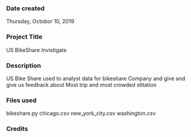 ### Date created
Thursday, Octobor 10, 2019

### Project Title
US BikeShare Invistigate

### Description
US Bike Share used to analyst data for bikeshare Company and give
and give us feedback about Most trip and most crowded stitation 

### Files used
bikeshare.py
chicago.csv
new_york_city.csv
washington.csv


### Credits


